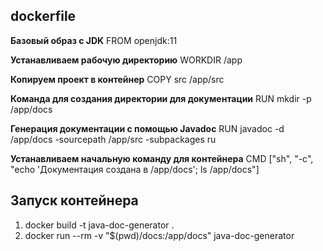 ## dockerfile

**Базовый образ с JDK**
FROM openjdk:11

**Устанавливаем рабочую директорию**
WORKDIR /app

**Копируем проект в контейнер**
COPY src /app/src

**Команда для создания директории для документации**
RUN mkdir -p /app/docs

**Генерация документации с помощью Javadoc**
RUN javadoc -d /app/docs -sourcepath /app/src -subpackages ru

**Устанавливаем начальную команду для контейнера**
CMD ["sh", "-c", "echo 'Документация создана в /app/docs'; ls /app/docs"]


## Запуск контейнера

1. docker build -t java-doc-generator .
2. docker run --rm -v "$(pwd)/docs:/app/docs" java-doc-generator
